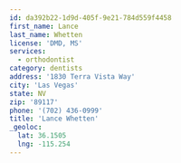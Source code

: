 ```yaml
---
id: da392b22-1d9d-405f-9e21-784d559f4458
first_name: Lance
last_name: Whetten
license: 'DMD, MS'
services:
  - orthodontist
category: dentists
address: '1830 Terra Vista Way'
city: 'Las Vegas'
state: NV
zip: '89117'
phone: '(702) 436-0999'
title: 'Lance Whetten'
_geoloc:
  lat: 36.1505
  lng: -115.254
---
```

